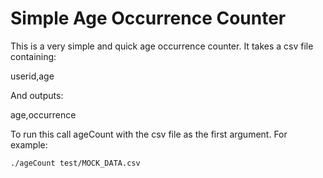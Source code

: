 # Simple Age Occurrence Counter

This is a very simple and quick age occurrence counter. It takes a csv file containing:

userid,age

And outputs:

age,occurrence

To run this call ageCount with the csv file as the first argument. For example:

```
./ageCount test/MOCK_DATA.csv
```
